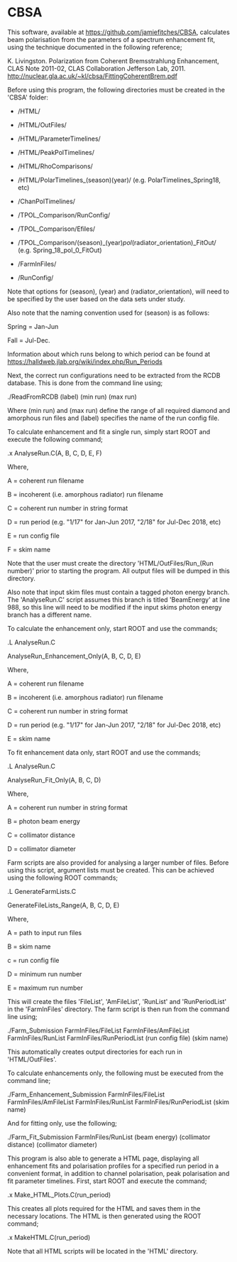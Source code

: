# CBSA

This software, available at https://github.com/jamiefitches/CBSA, calculates beam polarisation from the parameters of a spectrum enhancement fit, using the technique documented in the following reference;

K. Livingston. Polarization from Coherent Bremsstrahlung Enhancement, CLAS Note 2011-02, CLAS Collaboration Jefferson Lab, 2011.
http://nuclear.gla.ac.uk/~kl/cbsa/FittingCoherentBrem.pdf

Before using this program, the following directories must be created in the 'CBSA' folder:

- /HTML/

- /HTML/OutFiles/

- /HTML/ParameterTimelines/

- /HTML/PeakPolTimelines/

- /HTML/RhoComparisons/

- /HTML/PolarTimelines_(season)(year)/ (e.g. PolarTimelines_Spring18, etc)
 
- /ChanPolTimelines/

- /TPOL_Comparison/RunConfig/

- /TPOL_Comparison/Efiles/

- /TPOL_Comparison/(season)_(year)_pol_(radiator_orientation)_FitOut/ (e.g. Spring_18_pol_0_FitOut)
 
- /FarmInFiles/

- /RunConfig/

Note that options for (season), (year) and (radiator_orientation), will need to be specified by the user based on the data sets under study. 

Also note that the naming convention used for (season) is as follows:

Spring = Jan-Jun 

Fall = Jul-Dec. 

Information about which runs belong to which period can be found at https://halldweb.jlab.org/wiki/index.php/Run_Periods

Next, the correct run configurations need to be extracted from the RCDB database. This is done from the command line using;

./ReadFromRCDB (label) (min run) (max run) 
 
Where (min run) and (max run) define the range of all required diamond and amorphous run files and (label) specifies the name of the run config file.

To calculate enhancement and fit a single run, simply start ROOT and execute the following command;

.x AnalyseRun.C(A, B, C, D, E, F)

Where,

A = coherent run filename

B = incoherent (i.e. amorphous radiator) run filename

C = coherent run number in string format

D = run period (e.g. "1/17" for Jan-Jun 2017, "2/18" for Jul-Dec 2018, etc)

E = run config file

F = skim name

Note that the user must create the directory 'HTML/OutFiles/Run_(Run number)' prior to starting the program. All output files will be dumped in this directory.

Also note that input skim files must contain a tagged photon energy branch. The 'AnalyseRun.C' script assumes this branch is titled 'BeamEnergy' at line 988, so this line will need to be modified if the input skims photon energy branch has a different name. 

To calculate the enhancement only, start ROOT and use the commands;

.L AnalyseRun.C

AnalyseRun_Enhancement_Only(A, B, C, D, E) 

Where,

A = coherent run filename

B = incoherent (i.e. amorphous radiator) run filename

C = coherent run number in string format

D = run period (e.g. "1/17" for Jan-Jun 2017, "2/18" for Jul-Dec 2018, etc)

E = skim name

To fit enhancement data only, start ROOT and use the commands;

.L AnalyseRun.C

AnalyseRun_Fit_Only(A, B, C, D) 

Where,

A = coherent run number in string format

B = photon beam energy

C = collimator distance

D = collimator diameter

Farm scripts are also provided for analysing a larger number of files. Before using this script, argument lists must be created. This can be achieved using the following ROOT commands;

.L GenerateFarmLists.C

GenerateFileLists_Range(A, B, C, D, E)

Where,

A = path to input run files

B = skim name

c = run config file

D = minimum run number

E = maximum run number

This will create the files 'FileList', 'AmFileList', 'RunList' and 'RunPeriodList' in the 'FarmInFiles' directory. The farm script is then run from the command line using;

./Farm_Submission FarmInFiles/FileList FarmInFiles/AmFileList FarmInFiles/RunList FarmInFiles/RunPeriodList (run config file) (skim name)
 
This automatically creates output directories for each run in 'HTML/OutFiles'. 

To calculate enhancements only, the following must be executed from the command line;  

./Farm_Enhancement_Submission FarmInFiles/FileList FarmInFiles/AmFileList FarmInFiles/RunList FarmInFiles/RunPeriodList (skim name)

And for fitting only, use the following;

./Farm_Fit_Submission FarmInFiles/RunList (beam energy) (collimator distance) (collimator diameter)

This program is also able to generate a HTML page, displaying all enhancement fits and polarisation profiles for a specified run period in a convenient format, in addition to channel polarisation, peak polarisation and fit parameter timelines. First, start ROOT and execute the command;

.x Make_HTML_Plots.C(run_period) 

This creates all plots required for the HTML and saves them in the necessary locations. The HTML is then generated using the ROOT command;

.x MakeHTML.C(run_period)

Note that all HTML scripts will be located in the 'HTML' directory. 
 
